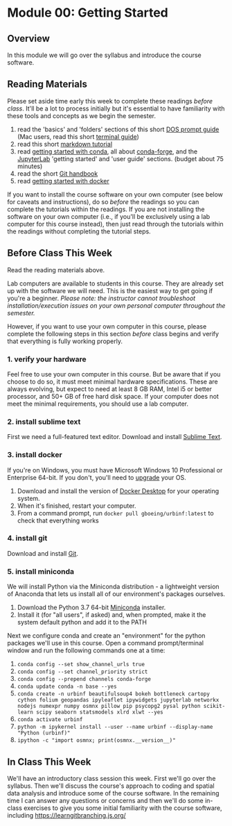 # Module 00: Getting Started

## Overview

In this module we will go over the syllabus and introduce the course software.

## Reading Materials

Please set aside time early this week to complete these readings *before class*. It'll be a lot to process initially but it's essential to have familiarity with these tools and concepts as we begin the semester.

  1. read the 'basics' and 'folders' sections of this short [DOS prompt guide](http://dosprompt.info/) (Mac users, read this short [terminal guide](https://computers.tutsplus.com/tutorials/navigating-the-terminal-a-gentle-introduction--mac-3855))
  1. read this short [markdown tutorial](https://commonmark.org/help/)
  1. read [getting started with conda](https://conda.io/docs/user-guide/getting-started.html), all about [conda-forge](https://conda-forge.org/), and the [JupyterLab](https://jupyterlab.readthedocs.io) 'getting started' and 'user guide' sections. (budget about 75 minutes)
  1. read the short [Git handbook](https://guides.github.com/introduction/git-handbook/)
  1. read [getting started with docker](https://docs.docker.com/get-started/)

If you want to install the course software on your own computer (see below for caveats and instructions), do so *before* the readings so you can complete the tutorials within the readings. If you are not installing the software on your own computer (i.e., if you'll be exclusively using a lab computer for this course instead), then just read through the tutorials within the readings without completing the tutorial steps.

## Before Class This Week

Read the reading materials above.

Lab computers are available to students in this course. They are already set up with the software we will need. This is the easiest way to get going if you're a beginner. *Please note: the instructor cannot troubleshoot installation/execution issues on your own personal computer throughout the semester.*

However, if you want to use your own computer in this course, please complete the following steps in this section *before* class begins and verify that everything is fully working properly.

### 1. verify your hardware

Feel free to use your own computer in this course. But be aware that if you choose to do so, it must meet minimal hardware specifications. These are always evolving, but expect to need at least 8 GB RAM, Intel i5 or better processor, and 50+ GB of free hard disk space. If your computer does not meet the minimal requirements, you should use a lab computer.

### 2. install sublime text

First we need a full-featured text editor. Download and install [Sublime Text](https://www.sublimetext.com/).

### 3. install docker

If you're on Windows, you must have Microsoft Windows 10 Professional or Enterprise 64-bit. If you don't, you'll need to [upgrade](https://support.microsoft.com/en-us/help/12384/windows-10-upgrading-home-to-pro) your OS.

  1. Download and install the version of [Docker Desktop](https://www.docker.com/products/docker-desktop) for your operating system.
  2. When it's finished, restart your computer.
  3. From a command prompt, run `docker pull gboeing/urbinf:latest` to check that everything works

### 4. install git

Download and install [Git](https://git-scm.com/downloads).

### 5. install miniconda

We will install Python via the Miniconda distribution - a lightweight version of Anaconda that lets us install all of our environment's packages ourselves.

  1.  Download the Python 3.7 64-bit [Miniconda](https://conda.io/miniconda.html) installer.
  2.  Install it (for "all users", if asked) and, when prompted, make it the system default python and add it to the PATH

Next we configure conda and create an "environment" for the python packages we'll use in this course. Open a command prompt/terminal window and run the following commands one at a time:

  1. `conda config --set show_channel_urls true`
  2. `conda config --set channel_priority strict`
  3. `conda config --prepend channels conda-forge`
  4. `conda update conda -n base --yes`
  5. `conda create -n urbinf beautifulsoup4 bokeh bottleneck cartopy cython folium geopandas ipyleaflet ipywidgets jupyterlab networkx nodejs numexpr numpy osmnx pillow pip psycopg2 pysal python scikit-learn scipy seaborn statsmodels xlrd xlwt --yes`
  6. `conda activate urbinf`
  7. `python -m ipykernel install --user --name urbinf --display-name "Python (urbinf)"`
  8. `ipython -c "import osmnx; print(osmnx.__version__)"`
  
## In Class This Week

We'll have an introductory class session this week. First we'll go over the syllabus. Then we'll discuss the course's approach to coding and spatial data analysis and introduce some of the course software. In the remaining time I can answer any questions or concerns and then we'll do some in-class exercises to give you some initial familiarity with the course software, including https://learngitbranching.js.org/
